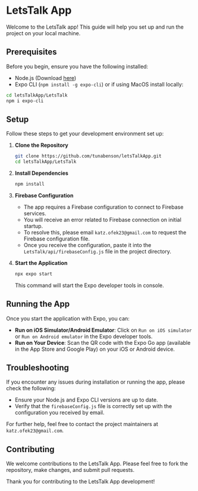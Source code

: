 
# LetsTalk App

Welcome to the LetsTalk app! This guide will help you set up and run the project on your local machine.

## Prerequisites

Before you begin, ensure you have the following installed:
- Node.js (Download [here](https://nodejs.org/))
- Expo CLI (`npm install -g expo-cli`)
     or if using MacOS install locally:
```bash
cd letsTalkApp/LetsTalk
npm i expo-cli
```

## Setup

Follow these steps to get your development environment set up:

1. **Clone the Repository**
   ```bash
   git clone https://github.com/tunabenson/letsTalkApp.git
   cd letsTalkApp/LetsTalk
   ```

2. **Install Dependencies**
   ```bash
   npm install
   ```

3. **Firebase Configuration**
   - The app requires a Firebase configuration to connect to Firebase services.
   - You will receive an error related to Firebase connection on initial startup.
   - To resolve this, please email `katz.ofek23@gmail.com` to request the Firebase configuration file.
   - Once you receive the configuration, paste it into the `LetsTalk/api/firebaseConfig.js` file in the project directory.

4. **Start the Application**
   ```bash
   npx expo start
   ```
   This command will start the Expo developer tools in console.

## Running the App

Once you start the application with Expo, you can:
- **Run on iOS Simulator/Android Emulator**: Click on `Run on iOS simulator` or `Run on Android emulator` in the Expo developer tools.
- **Run on Your Device**: Scan the QR code with the Expo Go app (available in the App Store and Google Play) on your iOS or Android device.

## Troubleshooting

If you encounter any issues during installation or running the app, please check the following:
- Ensure your Node.js and Expo CLI versions are up to date.
- Verify that the `firebaseConfig.js` file is correctly set up with the configuration you received by email.

For further help, feel free to contact the project maintainers at `katz.ofek23@gmail.com`.

## Contributing

We welcome contributions to the LetsTalk App. Please feel free to fork the repository, make changes, and submit pull requests.

Thank you for contributing to the LetsTalk App development!
